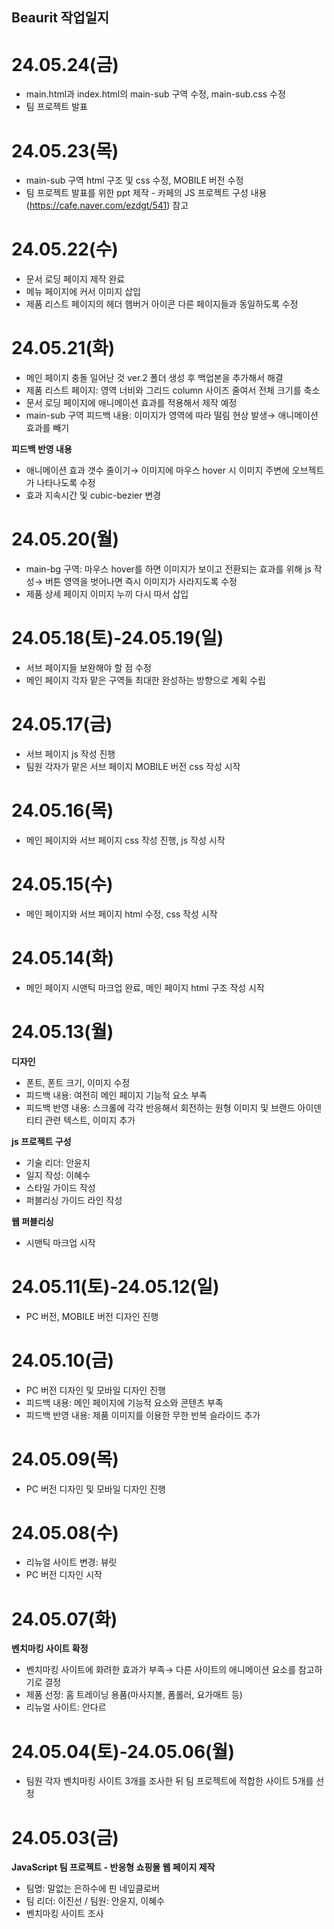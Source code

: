 ## Beaurit 작업일지

# 24.05.24(금)
- main.html과 index.html의 main-sub 구역 수정, main-sub.css 수정
- 팀 프로젝트 발표
# 24.05.23(목)
- main-sub 구역 html 구조 및 css 수정, MOBILE 버전 수정
- 팀 프로젝트 발표를 위한 ppt 제작 - 카페의 JS 프로젝트 구성 내용(https://cafe.naver.com/ezdgt/541) 참고
# 24.05.22(수)
- 문서 로딩 페이지 제작 완료
- 메뉴 페이지에 커서 이미지 삽입
- 제품 리스트 페이지의 헤더 햄버거 아이콘 다른 페이지들과 동일하도록 수정
# 24.05.21(화)
- 메인 페이지 충돌 일어난 것 ver.2 폴더 생성 후 백업본을 추가해서 해결
- 제품 리스트 페이지: 영역 너비와 그리드 column 사이즈 줄여서 전체 크기를 축소
- 문서 로딩 페이지에 애니메이션 효과를 적용해서 제작 예정
- main-sub 구역 피드백 내용: 이미지가 영역에 따라 떨림 현상 발생→ 애니메이션 효과를 빼기

**피드백 반영 내용**
- 애니메이션 효과 갯수 줄이기→ 이미지에 마우스 hover 시 이미지 주변에 오브젝트가 나타나도록 수정
- 효과 지속시간 및 cubic-bezier 변경
# 24.05.20(월)
- main-bg 구역: 마우스 hover를 하면 이미지가 보이고 전환되는 효과를 위해 js 작성→ 버튼 영역을 벗어나면 즉시 이미지가 사라지도록 수정
- 제품 상세 페이지 이미지 누끼 다시 따서 삽입
# 24.05.18(토)-24.05.19(일)
- 서브 페이지들 보완해야 할 점 수정
- 메인 페이지 각자 맡은 구역들 최대한 완성하는 방향으로 계획 수립 
# 24.05.17(금)
- 서브 페이지 js 작성 진행
- 팀원 각자가 맡은 서브 페이지 MOBILE 버전 css 작성 시작
# 24.05.16(목)
- 메인 페이지와 서브 페이지 css 작성 진행, js 작성 시작 
# 24.05.15(수)
- 메인 페이지와 서브 페이지 html 수정, css 작성 시작
# 24.05.14(화)
- 메인 페이지 시맨틱 마크업 완료, 메인 페이지 html 구조 작성 시작
# 24.05.13(월)
**디자인**
- 폰트, 폰트 크기, 이미지 수정
- 피드백 내용: 여전히 메인 페이지 기능적 요소 부족
- 피드백 반영 내용: 스크롤에 각각 반응해서 회전하는 원형 이미지 및 브랜드 아이덴티티 관련 텍스트, 이미지 추가

**js 프로젝트 구성**
- 기술 리더: 안윤지
- 일지 작성: 이혜수
- 스타일 가이드 작성
- 퍼블리싱 가이드 라인 작성

**웹 퍼블리싱**
- 시맨틱 마크업 시작
# 24.05.11(토)-24.05.12(일)
- PC 버전, MOBILE 버전 디자인 진행
# 24.05.10(금)
- PC 버전 디자인 및 모바일 디자인 진행
- 피드백 내용: 메인 페이지에 기능적 요소와 콘텐츠 부족
- 피드백 반영 내용: 제품 이미지를 이용한 무한 반복 슬라이드 추가
# 24.05.09(목)
- PC 버전 디자인 및 모바일 디자인 진행
# 24.05.08(수)
- 리뉴얼 사이트 변경: 뷰릿
- PC 버전 디자인 시작
# 24.05.07(화)
**벤치마킹 사이트 확정**
- 벤치마킹 사이트에 화려한 효과가 부족→ 다른 사이트의 애니메이션 요소를 참고하기로 결정
- 제품 선정: 홈 트레이닝 용품(마사지볼, 폼롤러, 요가매트 등)
- 리뉴얼 사이트: 안다르
# 24.05.04(토)-24.05.06(월)
- 팀원 각자 벤치마킹 사이트 3개를 조사한 뒤 팀 프로젝트에 적합한 사이트 5개를 선정
# 24.05.03(금)
**JavaScript 팀 프로젝트 - 반응형 쇼핑몰 웹 페이지 제작**
- 팀명: 말없는 은하수에 핀 네잎클로버
- 팀 리더: 이진선 / 팀원: 안윤지, 이혜수
- 벤치마킹 사이트 조사
